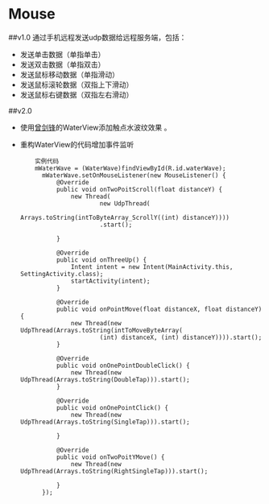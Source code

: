 # Mouse
##v1.0
通过手机远程发送udp数据给远程服务端，包括：
* 发送单击数据（单指单击）  
* 发送双击数据（单指双击）  
* 发送鼠标移动数据（单指滑动）  
* 发送鼠标滚轮数据（双指上下滑动）  
* 发送鼠标右键数据（双指左右滑动）

##v2.0
* 使用[曾剑锋](https://github.com/AplexOS)的WaterView添加触点水波纹效果 。
* 重构WaterView的代码增加事件监听
  
  ````
      实例代码
      mWaterWave = (WaterWave)findViewById(R.id.waterWave);
		mWaterWave.setOnMouseListener(new MouseListener() {
			@Override
			public void onTwoPoitScroll(float distanceY) {
				new Thread(
						new UdpThread(
								Arrays.toString(intToByteArray_ScrollY((int) distanceY))))
						.start();
				
			}
			
			@Override
			public void onThreeUp() {
				Intent intent = new Intent(MainActivity.this, SettingActivity.class);
				startActivity(intent);
			}
			
			@Override
			public void onPointMove(float distanceX, float distanceY) {
				new Thread(new UdpThread(Arrays.toString(intToMoveByteArray(
						(int) distanceX, (int) distanceY)))).start();
			}
			
			@Override
			public void onOnePointDoubleClick() {
				new Thread(new UdpThread(Arrays.toString(DoubleTap))).start();
			}
			
			@Override
			public void onOnePointClick() {
				new Thread(new UdpThread(Arrays.toString(SingleTap))).start();
				
			}

			@Override
			public void onTwoPoitYMove() {
				new Thread(new UdpThread(Arrays.toString(RightSingleTap))).start();
				
			}
		});
